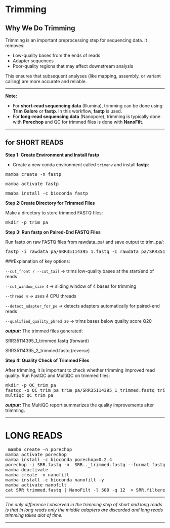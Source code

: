# Trimming 

## **Why We Do Trimming**
Trimming is an important preprocessing step for sequencing data. It removes:  
- Low-quality bases from the ends of reads  
- Adapter sequences  
- Poor-quality regions that may affect downstream analysis  

This ensures that subsequent analyses (like mapping, assembly, or variant calling) are more accurate and reliable.

---

**Note:**  
- For **short-read sequencing data** (Illumina), trimming can be done using **Trim Galore** or **fastp**. In this workflow, **fastp** is used.  
- For **long-read sequencing data** (Nanopore), trimming is typically done with **Porechop** and QC for trimmed files is done with **NanoFilt**.

---


## for SHORT READS
**Step 1: Create Environment and Install fastp**

- Create a new conda environment called `trimenv` and install **fastp**:
<pre>mamba create -n fastp </pre>
<pre>mamba activate fastp</pre>
<pre>mmaba install -c bioconda fastp</pre>

**Step 2:Create Directory for Trimmed Files**

Make a directory to store trimmed FASTQ files:
<pre>mkdir -p trim_pa</pre>

**Step 3: Run fastp on Paired-End FASTQ Files**

Run fastp on raw FASTQ files from rawdata_pa/ and save output to trim_pa/:

<pre>fastp -i rawdata_pa/SRR35114395_1.fastq -I rawdata_pa/SRR35114395_2.fastq -o trim_pa/SRR35114395_1_trimmed.fastq -O trim_pa/SRR35114395_2_trimmed.fastq --cut_front --cut_tail --cut_window_size 4 --thread 4 --detect_adapter_for_pe --qualified_quality_phred 20</pre>

###Explanation of key options:

`--cut_front / --cut_tail` → trims low-quality bases at the start/end of reads

`--cut_window_size 4` → sliding window of 4 bases for trimming

`--thread 4` → uses 4 CPU threads

`--detect_adapter_for_pe` → detects adapters automatically for paired-end reads

`--qualified_quality_phred 20` → trims bases below quality score Q20

***output:***
The trimmed files generated:

SRR35114395_1_trimmed.fastq (forward)

SRR35114395_2_trimmed.fastq (reverse)

**Step 4: Quality Check of Trimmed Files**

After trimming, it is important to check whether trimming improved read quality.
Run FastQC and MultiQC on trimmed files:
<pre>mkdir -p QC_trim_pa
fastqc -o QC_trim_pa trim_pa/SRR35114395_1_trimmed.fastq trim_pa/SRR35114395_2_trimmed.fastq
multiqc QC_trim_pa</pre>


***output:*** The MultiQC report summarizes the quality improvements after trimming.

---

# LONG READS

<pre> mamba create -n porechop
mamba activate porechop
mamba install -c bioconda porechop=0.2.4
porechop -i SRR.fastq -o  SRR.._trimmed.fastq --format fastq -t 2 –discard_middle
mamba deactivate
mamba create -n nanofilt
mamba install -c bioconda nanofilt -y
mamba activate nanofilt
cat SRR_trimmed.fastq | NanoFilt -l 500 -q 12  > SRR.filtered.fastq</pre>

---

*The only difference I observed in the trimming step of short and long reads is that in long reads only the middle adapters are discarded and long reads trimming takes alot of time.*

---

